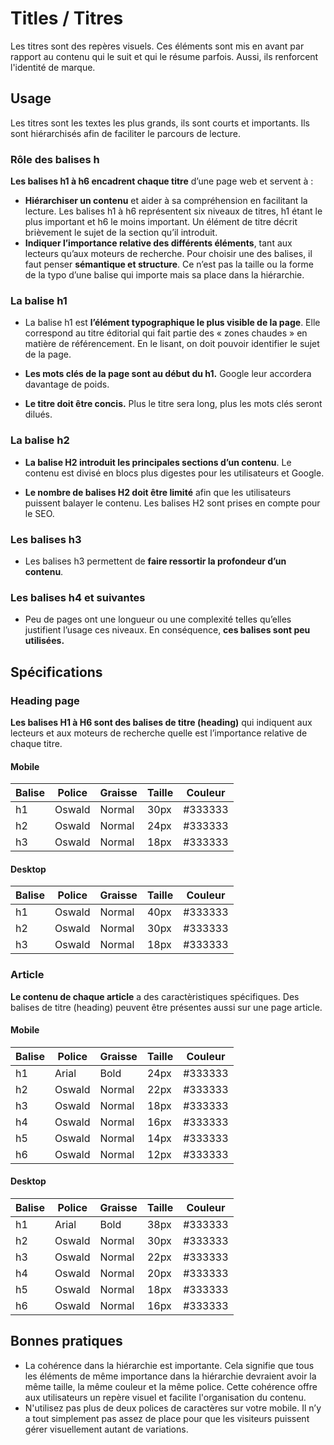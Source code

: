   # Titles / Titres

Les titres sont des repères visuels. Ces éléments sont mis en avant par rapport au contenu qui le suit et qui le résume parfois. Aussi, ils renforcent l'identité de marque.


## Usage
Les titres sont les textes les plus grands, ils sont courts et importants. Ils sont hiérarchisés afin de faciliter le parcours de lecture.

### Rôle des balises h

**Les balises h1 à h6 encadrent chaque titre** d’une page web et servent à :
- **Hiérarchiser un contenu** et aider à sa compréhension en facilitant la lecture. Les balises h1 à h6 représentent six niveaux de titres, h1 étant le plus important et h6 le moins important. Un élément de titre décrit brièvement le sujet de la section qu’il introduit.
- **Indiquer l’importance relative des différents éléments**, tant aux lecteurs qu’aux moteurs de recherche. Pour choisir une des balises, il faut penser **sémantique et structure**. Ce n’est pas la taille ou la forme de la typo d’une balise qui importe mais sa place dans la hiérarchie.

### La balise h1

- La balise h1 est **l’élément typographique le plus visible de la page**. Elle correspond au titre éditorial qui fait partie des « zones chaudes » en matière de référencement. En le lisant, on doit pouvoir identifier le sujet de la page.

- **Les mots clés de la page sont au début du h1.** Google leur accordera davantage de poids.
- **Le titre doit être concis.** Plus le titre sera long, plus les mots clés seront dilués.

### La balise h2

- **La balise H2 introduit les principales sections d’un contenu**. Le contenu est divisé en blocs plus digestes pour les utilisateurs et Google.

- **Le nombre de balises H2 doit être limité** afin que les utilisateurs puissent balayer le contenu.
Les balises H2 sont prises en compte pour le SEO.

### Les balises h3

- Les balises h3 permettent de **faire ressortir la profondeur d’un contenu**.

### Les balises h4 et suivantes

- Peu de pages ont une longueur ou une complexité telles qu’elles justifient l’usage ces niveaux. En conséquence, **ces balises sont peu utilisées.**

## Spécifications

### Heading page
**Les balises H1 à H6 sont des balises de titre (heading)** qui indiquent aux lecteurs et aux moteurs de recherche quelle est l’importance relative de chaque titre.

#### Mobile

Balise | Police | Graisse | Taille | Couleur
------------ | ------------- | ------------- | ------------- | -------------
h1 | Oswald | Normal | 30px | #333333
h2 | Oswald | Normal | 24px | #333333
h3 | Oswald | Normal | 18px | #333333


#### Desktop

Balise | Police | Graisse | Taille | Couleur
------------ | ------------- | ------------- | ------------- | -------------
h1 | Oswald | Normal | 40px | #333333
h2 | Oswald | Normal | 30px | #333333
h3 | Oswald | Normal | 18px | #333333


### Article
**Le contenu de chaque article** a des caractèristiques spécifiques. Des balises de titre (heading) peuvent être présentes aussi sur une page article.
#### Mobile

Balise | Police | Graisse | Taille | Couleur
------------ | ------------- | ------------- | ------------- | -------------
h1 | Arial | Bold | 24px | #333333
h2 | Oswald | Normal | 22px | #333333
h3 | Oswald | Normal | 18px | #333333
h4 | Oswald | Normal | 16px | #333333
h5 | Oswald | Normal | 14px | #333333
h6 | Oswald | Normal | 12px | #333333


#### Desktop

Balise | Police | Graisse | Taille | Couleur
------------ | ------------- | ------------- | ------------- | -------------
h1 | Arial | Bold | 38px | #333333
h2 | Oswald | Normal | 30px | #333333
h3 | Oswald | Normal | 22px | #333333
h4 | Oswald | Normal | 20px | #333333
h5 | Oswald | Normal | 18px | #333333
h6 | Oswald | Normal | 16px | #333333


## Bonnes pratiques

- La cohérence dans la hiérarchie est importante. Cela signifie que tous les éléments de même importance dans la hiérarchie devraient avoir la même taille, la même couleur et la même police. Cette cohérence offre aux utilisateurs un repère visuel et facilite l'organisation du contenu.
- N'utilisez pas plus de deux polices de caractères sur votre mobile. Il n’y a tout simplement pas assez de place pour que les visiteurs puissent gérer visuellement autant de variations.
